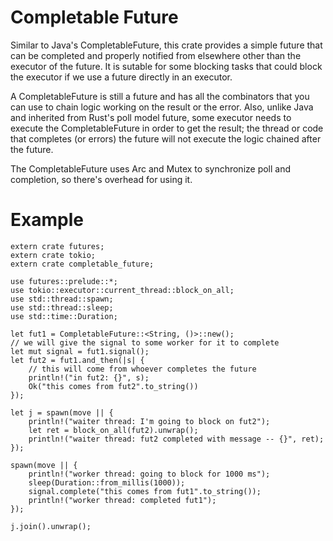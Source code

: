 # Completable Future

Similar to Java's CompletableFuture, this crate provides a simple
future that can be completed and properly notified from elsewhere other
than the executor of the future. It is sutable for some blocking
tasks that could block the executor if we use a future directly in
an executor.

A CompletableFuture is still a future and has all the combinators that
you can use to chain logic working on the result or the error. Also,
unlike Java and inherited from Rust's poll model future, some executor
needs to execute the CompletableFuture in order to get the result; the
thread or code that completes (or errors) the future will not execute
the logic chained after the future.

The CompletableFuture uses Arc and Mutex to synchronize poll and completion,
so there's overhead for using it.

# Example
```
extern crate futures;
extern crate tokio;
extern crate completable_future;

use futures::prelude::*;
use tokio::executor::current_thread::block_on_all;
use std::thread::spawn;
use std::thread::sleep;
use std::time::Duration;

let fut1 = CompletableFuture::<String, ()>::new();
// we will give the signal to some worker for it to complete
let mut signal = fut1.signal(); 
let fut2 = fut1.and_then(|s| {
    // this will come from whoever completes the future
    println!("in fut2: {}", s);
    Ok("this comes from fut2".to_string())
});

let j = spawn(move || {
    println!("waiter thread: I'm going to block on fut2");
    let ret = block_on_all(fut2).unwrap();
    println!("waiter thread: fut2 completed with message -- {}", ret);
});

spawn(move || {
    println!("worker thread: going to block for 1000 ms");
    sleep(Duration::from_millis(1000));
    signal.complete("this comes from fut1".to_string());
    println!("worker thread: completed fut1");
});

j.join().unwrap();
```